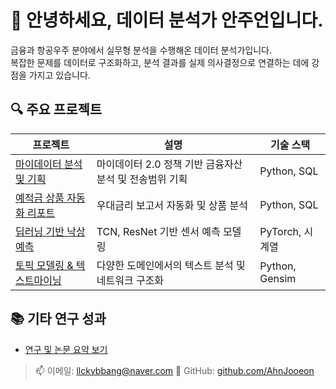 # 👋 안녕하세요, 데이터 분석가 안주언입니다.

금융과 항공우주 분야에서 실무형 분석을 수행해온 데이터 분석가입니다.  
복잡한 문제를 데이터로 구조화하고, 분석 결과를 실제 의사결정으로 연결하는 데에 강점을 가지고 있습니다.

## 🔍 주요 프로젝트

| 프로젝트 | 설명 | 기술 스택 |
|----------|------|------------|
| [마이데이터 분석 및 기획](./projects/mydata-analysis.md) | 마이데이터 2.0 정책 기반 금융자산 분석 및 전송범위 기획 | Python, SQL |
| [예적금 상품 자동화 리포트](./projects/deposit-auto-report.md) | 우대금리 보고서 자동화 및 상품 분석 | Python, SQL |
| [딥러닝 기반 낙상 예측](./projects/fall-prediction.md) | TCN, ResNet 기반 센서 예측 모델링 | PyTorch, 시계열 |
| [토픽 모델링 & 텍스트마이닝](./projects/topic-modeling.md) | 다양한 도메인에서의 텍스트 분석 및 네트워크 구조화 | Python, Gensim |

## 📚 기타 연구 성과
- [연구 및 논문 요약 보기](./projects/research-publications.md)


> 📫 이메일: llckybbang@naver.com
> 🐙 GitHub: [github.com/AhnJooeon](https://github.com/AhnJooeon)

